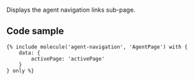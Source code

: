 Displays the agent navigation links sub-page.

## Code sample

```
{% include molecule('agent-navigation', 'AgentPage') with {
    data: {
        activePage: 'activePage'
    }
} only %}
```
